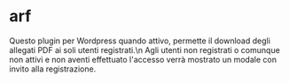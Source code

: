 # arf
Questo plugin per Wordpress quando attivo, permette il download degli allegati PDF ai soli utenti registrati.\n Agli utenti non registrati o comunque non attivi e non aventi effettuato l'accesso verrà mostrato un modale con invito alla registrazione.
